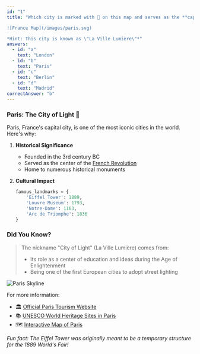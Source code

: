 ```yaml
---
id: "1"
title: "Which city is marked with 🎯 on this map and serves as the **capital** of France?

![France Map](/images/paris.svg)

*Hint: This city is known as \"La Ville Lumière\"*"
answers:
  - id: "a"
    text: "London"
  - id: "b"
    text: "Paris"
  - id: "c"
    text: "Berlin"
  - id: "d"
    text: "Madrid"
correctAnswer: "b"
---
```


### Paris: The City of Light 🗼

Paris, France's capital city, is one of the most iconic cities in the world. Here's why:

1. **Historical Significance**
   - Founded in the 3rd century BC
   - Served as the center of the [French Revolution](https://en.wikipedia.org/wiki/French_Revolution)
   - Home to numerous historical monuments

2. **Cultural Impact**
   ```python
   famous_landmarks = {
       'Eiffel Tower': 1889,
       'Louvre Museum': 1793,
       'Notre-Dame': 1163,
       'Arc de Triomphe': 1836
   }
   ```

### Did You Know? 
> The nickname "City of Light" (La Ville Lumière) comes from:
> - Its role as a center of education and ideas during the Age of Enlightenment
> - Being one of the first European cities to adopt street lighting

![Paris Skyline](/images/paris.svg)

For more information:
- 🏛️ [Official Paris Tourism Website](https://www.paris.fr/)
- 📚 [UNESCO World Heritage Sites in Paris](https://whc.unesco.org/en/statesparties/fr)
- 🗺️ [Interactive Map of Paris](https://www.ratp.fr/en/plans-lignes)

*Fun fact: The Eiffel Tower was originally meant to be a temporary structure for the 1889 World's Fair!* 